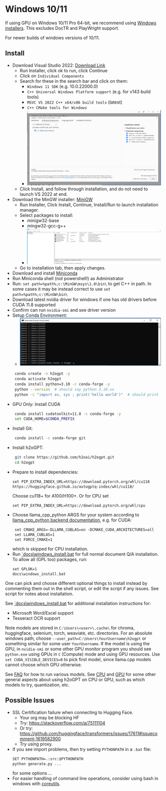 # Windows 10/11

If using GPU on Windows 10/11 Pro 64-bit, we recommend using [Windows installers](../README.md#windows-1011-64-bit-with-full-document-qa-capability).  This excludes DocTR and PlayWright support. 

For newer builds of windows versions of 10/11.

## Install
* Download Visual Studio 2022: [Download Link](https://visualstudio.microsoft.com/vs/community/)
  * Run Installer, click ok to run, click Continue
  * Click on `Individual Components`
  * Search for these in the search bar and click on them:
     * `Windows 11 SDK` (e.g. 10.0.22000.0)
     * `C++ Universal Windows Platform support` (e.g. for v143 build tools)
     * `MSVC VS 2022 C++ x64/x86 build tools` (latest)
     * `C++ CMake tools for Windows`
     * ![vs2022small.png](vs2022small.png)
  * Click Install, and follow through installation, and do not need to launch VS 2022 at end.
* Download the MinGW installer: [MiniGW](https://sourceforge.net/projects/mingw/)
  * Run Installer, Click Install, Continue, Install/Run to launch installation manager.
  * Select packages to install:
     * minigw32-base
     * mingw32-gcc-g++
     * ![minigw32small.png](minigw32small.png)
  * Go to installation tab, then apply changes.
* Download and install [Miniconda](https://docs.conda.io/projects/conda/en/latest/user-guide/install/windows.html)
* Run Miniconda shell (not powershell!) as Administrator
* Run: `set path=%path%;c:\MinGW\msys\1.0\bin\` to get C++ in path.  In some cases it may be instead correct to use `set path=%path%;c:\MinGW\bin\`
* Download latest nvidia driver for windows if one has old drivers before CUDA 11.8 supported
* Confirm can run `nvidia-smi` and see driver version
* Setup Conda Environment:
    * ![minicondashellsmall.png](minicondashellsmall.png)
   ```bash
    conda create -n h2ogpt -y
    conda activate h2ogpt
    conda install python=3.10 -c conda-forge -y
    python --version  # should say python 3.10.xx
    python -c "import os, sys ; print('hello world')"  # should print "hello world"
    ```
* GPU Only: Install CUDA
   ```bash
    conda install cudatoolkit=11.8 -c conda-forge -y
    set CUDA_HOME=$CONDA_PREFIX
    ```
* Install Git:
   ```bash
    conda install -c conda-forge git
    ```
* Install h2oGPT:
   ```bash
    git clone https://github.com/h2oai/h2ogpt.git
    cd h2ogpt
    ```
* Prepare to install dependencies:
   ```cmdline
   set PIP_EXTRA_INDEX_URL=https://download.pytorch.org/whl/cu118 https://huggingface.github.io/autogptq-index/whl/cu118/
   ```
  Choose cu118+ for A100/H100+.  Or for CPU set
   ```cmdline
   set PIP_EXTRA_INDEX_URL=https://download.pytorch.org/whl/cpu
   ```
* Choose llama_cpp_python ARGS for your system according to [llama_cpp_python backend documentation](https://github.com/abetlen/llama-cpp-python?tab=readme-ov-file#supported-backends), e.g. for CUDA:
  ```cmdline
   set CMAKE_ARGS=-DLLAMA_CUBLAS=on -DCMAKE_CUDA_ARCHITECTURES=all
   set LLAMA_CUBLAS=1
   set FORCE_CMAKE=1
  ```
  which is skipped for CPU installation.
* Run [`docs\windows_install.bat](windows_install.bat) for full normal document Q/A installation.  To allow all (GPL too) packages, run:
    ```cmdline
    set GPLOK=1
    docs\windows_install.bat
    ```
One can pick and choose different optional things to install instead by commenting them out in the shell script, or edit the script if any issues.  See script for notes about installation.

See [`docs\windows_install.bat](windows_install.bat) for additional installation instructions for:
 * Microsoft Word/Excel support
 * Tesseract OCR support

Note models are stored in `C:\Users\<user>\.cache\` for chroma, huggingface, selenium, torch, weaviate, etc. directories.  For an absolute windows path, choose `--user_path=C:\Users\YourUsername\h2ogpt` or something similar for some user `YourUsername`.  If the model is using the GPU, in `nvidia-smi` or some other GPU monitor program you should see `python.exe` using GPUs in `C` (Compute) mode and using GPU resources.  Use `set CUDA_VISIBLE_DEVICES=0` to pick first model, since llama.cpp models cannot choose which GPU otherwise.

See [FAQ](FAQ.md#adding-models) for how to run various models.  See [CPU](README_CPU.md) and [GPU](README_GPU.md) for some other general aspects about using h2oGPT on CPU or GPU, such as which models to try, quantization, etc.

## Possible Issues
* SSL Certification failure when connecting to Hugging Face.
  * Your org may be blocking HF
  * Try: https://stackoverflow.com/a/75111104
  * Or try: https://github.com/huggingface/transformers/issues/17611#issuecomment-1619582900
  * Try using proxy.
* If you see import problems, then try setting `PYTHONPATH` in a `.bat` file:
  ```shell
  SET PYTHONPATH=.:src:$PYTHONPATH
  python generate.py ...
  ```
  for some options ...
* For easier handling of command line operations, consider using bash in windows with [coreutils](https://github.com/git-for-windows/git/releases/download/v2.41.0.windows.3/Git-2.41.0.3-64-bit.exe).
